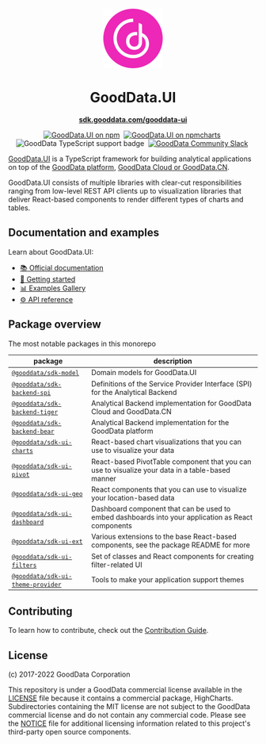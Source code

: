 <p align="center">
  <img src="assets/gooddata-logo.svg" alt="GoodData Logo" width="120px" height="120px"/>
</p>
<h1 align="center">GoodData.UI</h1>

<p align="center">
  <a href="https://sdk.gooddata.com/gooddata-ui"><strong>sdk.gooddata.com/gooddata-ui</strong></a>
  <br>
</p>

<p align="center">
    <a href="https://www.npmjs.com/@gooddata/sdk-model"><img src="https://img.shields.io/npm/v/@gooddata/sdk-model.svg?logo=npm" alt="GoodData.UI on npm"></a>&nbsp;
    <a href="https://npmcharts.com/compare/@gooddata/sdk-model?minimal=true"><img src="https://img.shields.io/npm/dm/@gooddata/sdk-model.svg" alt="GoodData.UI on npmcharts"></a>&nbsp;
    <img src="https://img.shields.io/badge/typescript-first-blue?logo=typescript" alt="GoodData TypeScript support badge">&nbsp;
    <a href="https://www.gooddata.com/slack"><img src="https://img.shields.io/badge/slack-community-green?logo=slack" alt="GoodData Community Slack"></a>&nbsp;
</p>

[GoodData.UI](https://sdk.gooddata.com/gooddata-ui) is a TypeScript framework for building analytical applications on top of the [GoodData platform](https://help.gooddata.com/doc/enterprise/en), [GoodData Cloud or GoodData.CN](https://www.gooddata.com/developers/cloud-native/doc/cloud/).

GoodData.UI consists of multiple libraries with clear-cut responsibilities ranging from low-level REST API clients up to visualization libraries that deliver React-based components to render different types of charts and tables.

## Documentation and examples

Learn about GoodData.UI:

-   [📚 Official documentation](https://sdk.gooddata.com/gooddata-ui/docs/about_gooddataui.html)
-   [🚀 Getting started](https://sdk.gooddata.com/gooddata-ui/docs/quickstart.html)
-   [📊 Examples Gallery](https://gdui-examples.herokuapp.com)
-   [⚙️ API reference](https://sdk.gooddata.com/gooddata-ui-apidocs/docs/index.html)

## Package overview

The most notable packages in this monorepo

| package                                                           | description                                                                                        |
| ----------------------------------------------------------------- | -------------------------------------------------------------------------------------------------- |
| [`@gooddata/sdk-model`](./libs/sdk-model)                         | Domain models for GoodData.UI                                                                      |
| [`@gooddata/sdk-backend-spi`](./libs/sdk-backend-spi)             | Definitions of the Service Provider Interface (SPI) for the Analytical Backend                     |
| [`@gooddata/sdk-backend-tiger`](./libs/sdk-backend-tiger)         | Analytical Backend implementation for GoodData Cloud and GoodData.CN                               |
| [`@gooddata/sdk-backend-bear`](./libs/sdk-backend-bear)           | Analytical Backend implementation for the GoodData platform                                        |
| [`@gooddata/sdk-ui-charts`](./libs/sdk-ui-charts)                 | React-based chart visualizations that you can use to visualize your data                           |
| [`@gooddata/sdk-ui-pivot`](./libs/sdk-ui-pivot)                   | React-based PivotTable component that you can use to visualize your data in a table-based manner   |
| [`@gooddata/sdk-ui-geo`](./libs/sdk-ui-geo)                       | React components that you can use to visualize your location-based data                            |
| [`@gooddata/sdk-ui-dashboard`](./libs/sdk-ui-dashboard)           | Dashboard component that can be used to embed dashboards into your application as React components |
| [`@gooddata/sdk-ui-ext`](./libs/sdk-ui-ext)                       | Various extensions to the base React-based components, see the package README for more             |
| [`@gooddata/sdk-ui-filters`](./libs/sdk-ui-filters)               | Set of classes and React components for creating filter-related UI                                 |
| [`@gooddata/sdk-ui-theme-provider`](./libs/sdk-ui-theme-provider) | Tools to make your application support themes                                                      |

## Contributing

To learn how to contribute, check out the [Contribution Guide](./dev_docs/contributing.md).

## License

(c) 2017-2022 GoodData Corporation

This repository is under a GoodData commercial license available in the [LICENSE](LICENSE) file because it contains a
commercial package, HighCharts. Subdirectories containing the MIT license are not subject to the GoodData
commercial license and do not contain any commercial code.
Please see the [NOTICE](NOTICE) file for additional licensing information related to this project's third-party open source components.
